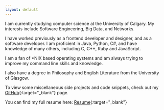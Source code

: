 ```yaml
---
layout: default
---
```


I am currently studying computer science at the University of Calgary. My interests include Software Engineering, Big Data, and Networks.

I have worked previously as a frontend developer and designer, and as a software developer. I am proficient in Java, Python, C#, and have knowledge of many others, including C, C++, Ruby and JavaScript.

I am a fan of *NIX based operating systems and am always trying to improve my command line skills and knowledge.

I also have a degree in Philosophy and English Literature from the University of Glasgow.

To view some miscellaneous side projects and code snippets, check out my [GitHub](https://github.com/paddyw2){:target="_blank"} page.

You can find my full resume here: [Resume](/assets/resume.pdf){:target="_blank"}
